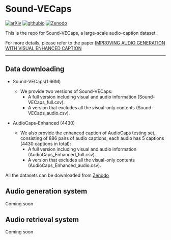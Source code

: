 # Sound-VECaps

[![arXiv](https://img.shields.io/badge/arXiv-2308.22222-brightgreen.svg?style=flat-square)](https://arxiv.org/abs/2308.05734)  [![githubio](https://img.shields.io/badge/GitHub.io-Caption_Samples-blue?logo=Github&style=flat-square)](https://yyua8222.github.io/Sound-VECaps-demo/)  [![Zenodo](https://zenodo.org/badge/DOI/10.5281/zenodo.12606207.svg)](https://zenodo.org/records/12606207)

This is the repo for Sound-VECaps, a large-scale audio-caption dataset. 

For more details, please refer to the paper [IMPROVING AUDIO GENERATION WITH VISUAL ENHANCED CAPTION](https://github.com/haoheliu/AudioLDM-training-finetuning)

<hr>


## Data downloading 
- Sound-VECaps(1.66M)
  - We provide two versions of Sound-VECaps:
    - A full version including visual and audio information (Sound-VECaps_full.csv).
    - A version that excludes all the visual-only contents (Sound-VECaps_audio.csv).
   
- AudioCaps-Enhanced (4430)
  - We also provide the enhanced caption of AudioCaps testing set, consisting of 886 pairs of audio captions, each audio has 5 captions (4430 captions in total):
    - A full version including visual and audio information (AudioCaps_Enhanced_full.csv).
    - A version that excludes all the visual-only contents (AudioCaps_Enhanced_audio.csv).
   
All the datasets can be downloaded from [Zenodo](https://zenodo.org/records/12606207)

## Audio generation system
Coming soon


## Audio retrieval system
Coming soon
